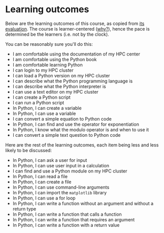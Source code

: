 # Learning outcomes

Below are the learning outcomes of this course,
as copied from [its evaluation](evaluation.md).
The course is learner-centered ([why?](faq.md#why-is-the-course-learner-centered)),
hence the pace is determined be the learners (i.e. not by the clock).


You can be reasonably sure you'll do this:

- I am comfortable using the documentation of my HPC center
- I am comfortable using the Python book
- I am comfortable learning Python
- I can login to my HPC cluster
- I can load a Python version on my HPC cluster
- I can describe what the Python programming language is
- I can describe what the Python interpreter is
- I can use a text editor on my HPC cluster
- I can create a Python script
- I can run a Python script
- In Python, I can create a variable
- In Python, I can use a variable
- I can convert a simple equation to Python code
- In Python, I can find and use the operator for exponentiation
- In Python, I know what the modulo operator is and when to use it
- I can convert a simple text question to Python code

Here are the rest of the learning outcomes, each item being less and less
likely to be discussed:

- In Python, I can ask a user for input
- In Python, I can use user input in a calculation
- I can find and use a Python module on my HPC cluster
- In Python, I can read a file
- In Python, I can create a file
- In Python, I can use command-line arguments
- In Python, I can import the `matplotlib` library
- In Python, I can use a for loop
- In Python,
  I can write a function without an argument and without a return type
- In Python, I can write a function that calls a function
- In Python, I can write a function that requires an argument
- In Python, I can write a function with a return value
